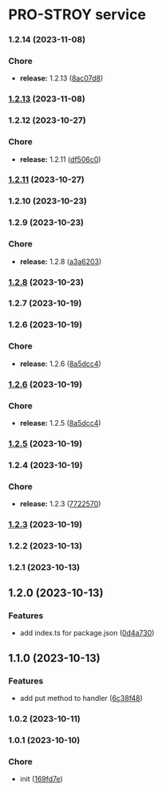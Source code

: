 # PRO-STROY service
### 1.2.14 (2023-11-08)


### Chore

* **release:** 1.2.13 ([8ac07d8](https://github.com/CapibarJS/nest-common/commit/8ac07d83adab6bb2cc4114164891ec10a7dfb478))

### [1.2.13](https://github.com/CapibarJS/nest-common/compare/v1.2.12...v1.2.13) (2023-11-08)

### 1.2.12 (2023-10-27)


### Chore

* **release:** 1.2.11 ([df506c0](https://github.com/CapibarJS/nest-common/commit/df506c0d74835a1e8d65e97bd210ff7b7c778337))

### [1.2.11](https://github.com/CapibarJS/nest-common/compare/v1.2.10...v1.2.11) (2023-10-27)

### 1.2.10 (2023-10-23)

### 1.2.9 (2023-10-23)


### Chore

* **release:** 1.2.8 ([a3a6203](https://github.com/CapibarJS/nest-common/commit/a3a62037577224a8feb73a9111f994e20689cc25))

### [1.2.8](https://github.com/CapibarJS/nest-common/compare/v1.2.7...v1.2.8) (2023-10-23)

### 1.2.7 (2023-10-19)

### 1.2.6 (2023-10-19)


### Chore

* **release:** 1.2.6 ([8a5dcc4](https://github.com/CapibarJS/nest-common/commit/8a5dcc40b4d44b18f8de21f9e169c721385d58ff))

### [1.2.6](https://github.com/CapibarJS/nest-common/compare/v1.2.4...v1.2.6) (2023-10-19)


### Chore

* **release:** 1.2.5 ([8a5dcc4](https://github.com/CapibarJS/nest-common/commit/8a5dcc40b4d44b18f8de21f9e169c721385d58ff))

### [1.2.5](https://github.com/CapibarJS/nest-common/compare/v1.2.4...v1.2.5) (2023-10-19)

### 1.2.4 (2023-10-19)


### Chore

* **release:** 1.2.3 ([7722570](https://github.com/CapibarJS/nest-common/commit/7722570d59a17ef31bcf73fa1e6ac99a25d83e68))

### [1.2.3](https://github.com/CapibarJS/nest-common/compare/v1.2.2...v1.2.3) (2023-10-19)

### 1.2.2 (2023-10-13)

### 1.2.1 (2023-10-13)

## 1.2.0 (2023-10-13)


### Features

* add index.ts for package.json ([0d4a730](https://github.com/CapibarJS/nest-common/commit/0d4a7308765a9e6dce0c266ad908ff20822b2bef))

## 1.1.0 (2023-10-13)


### Features

* add put method to handler ([6c38f48](https://github.com/CapibarJS/nest-common/commit/6c38f483f88433ee7d79b0e42809c895952d18b1))

### 1.0.2 (2023-10-11)

### 1.0.1 (2023-10-10)


### Chore

* init ([169fd7e](https://github.com/CapibarJS/nest-common/commit/169fd7e928532f3f5983ebf52f209d7b055cc6b8))
